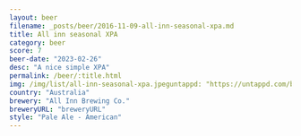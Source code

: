 ```yaml
---
layout: beer
filename: _posts/beer/2016-11-09-all-inn-seasonal-xpa.md
title: All inn seasonal XPA
category: beer
score: 7
beer-date: "2023-02-26"
desc: "A nice simple XPA"
permalink: /beer/:title.html
img: /img/list/all-inn-seasonal-xpa.jpeguntappd: "https://untappd.com/b/all-inn-brewing-co--seasonal-xpa/4792264"
country: "Australia"
brewery: "All Inn Brewing Co."
breweryURL: "breweryURL"
style: "Pale Ale - American"
---
```

